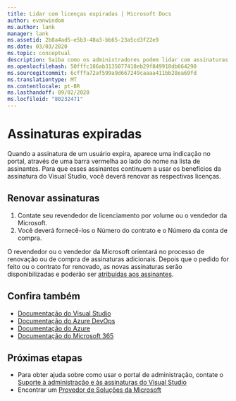```yaml
---
title: Lidar com licenças expiradas | Microsoft Docs
author: evanwindom
ms.author: lank
manager: lank
ms.assetid: 2b8a4ad5-e5b3-48a3-bb65-23a5cd3f22e9
ms.date: 03/03/2020
ms.topic: conceptual
description: Saiba como os administradores podem lidar com assinaturas expiradas do Visual Studio
ms.openlocfilehash: 50fffc186ab3135077418eb29f849918db664290
ms.sourcegitcommit: 6cfffa72af599a9d667249caaaa411bb28ea69fd
ms.translationtype: MT
ms.contentlocale: pt-BR
ms.lasthandoff: 09/02/2020
ms.locfileid: "80232471"
---
```

# <a name="expired-subscriptions"></a>Assinaturas expiradas
Quando a assinatura de um usuário expira, aparece uma indicação no portal, através de uma barra vermelha ao lado do nome na lista de assinantes. Para que esses assinantes continuem a usar os benefícios da assinatura do Visual Studio, você deverá renovar as respectivas licenças.

## <a name="renew-subscriptions"></a>Renovar assinaturas
1. Contate seu revendedor de licenciamento por volume ou o vendedor da Microsoft.
2. Você deverá fornecê-los o Número do contrato e o Número da conta de compra. 

O revendedor ou o vendedor da Microsoft orientará no processo de renovação ou de compra de assinaturas adicionais. Depois que o pedido for feito ou o contrato for renovado, as novas assinaturas serão disponibilizadas e poderão ser [atribuídas aos assinantes](assign-license.md).

## <a name="see-also"></a>Confira também
- [Documentação do Visual Studio](https://docs.microsoft.com/visualstudio/)
- [Documentação do Azure DevOps](https://docs.microsoft.com/azure/devops/)
- [Documentação do Azure](https://docs.microsoft.com/azure/)
- [Documentação do Microsoft 365](https://docs.microsoft.com/microsoft-365/)

## <a name="next-steps"></a>Próximas etapas
- Para obter ajuda sobre como usar o portal de administração, contate o [Suporte à administração e às assinaturas do Visual Studio](https://visualstudio.microsoft.com/support/support-overview-vs)
- Encontrar um [Provedor de Soluções da Microsoft](https://www.microsoft.com/solution-providers/home)


